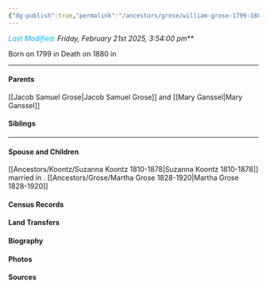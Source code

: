 ```yaml
---
{"dg-publish":true,"permalink":"/ancestors/grose/william-grose-1799-1880/","tags":["William--Grose"]}
---
```


*<font color="#00b0f0">Last Modified:</font> Friday, February 21st 2025, 3:54:00 pm***

Born on  1799 in <!-- link to place -->
Death on 1880 in <!-- link to place -->

---
#### Parents

[[Jacob Samuel Grose\|Jacob Samuel Grose]] and [[Mary Ganssel\|Mary Ganssel]]
#### Siblings
<!-- Link to sibling -->

---
#### Spouse and Children
[[Ancestors/Koontz/Suzanna Koontz 1810-1878\|Suzanna Koontz 1810-1878]] married <!-- link to date --> in <!-- link to place -->.
[[Ancestors/Grose/Martha Grose 1828-1920\|Martha Grose 1828-1920]]

#### Census Records

#### Land Transfers

#### Biography

#### Photos

#### Sources

